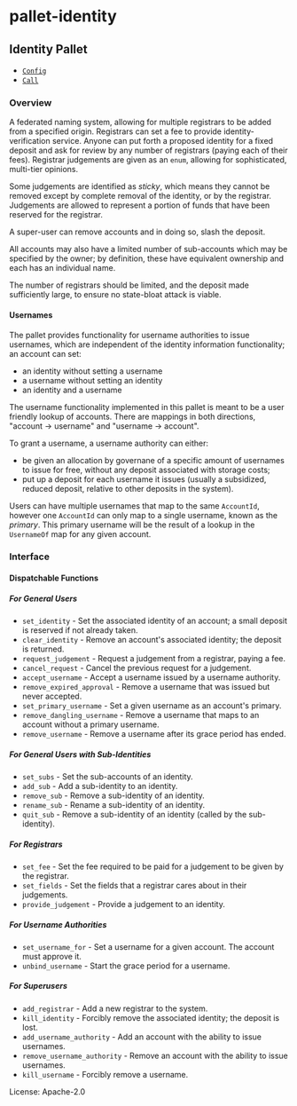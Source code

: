 # pallet-identity

## Identity Pallet

- [`Config`]
- [`Call`]

### Overview

A federated naming system, allowing for multiple registrars to be added from a specified origin.
Registrars can set a fee to provide identity-verification service. Anyone can put forth a
proposed identity for a fixed deposit and ask for review by any number of registrars (paying
each of their fees). Registrar judgements are given as an `enum`, allowing for sophisticated,
multi-tier opinions.

Some judgements are identified as *sticky*, which means they cannot be removed except by
complete removal of the identity, or by the registrar. Judgements are allowed to represent a
portion of funds that have been reserved for the registrar.

A super-user can remove accounts and in doing so, slash the deposit.

All accounts may also have a limited number of sub-accounts which may be specified by the owner;
by definition, these have equivalent ownership and each has an individual name.

The number of registrars should be limited, and the deposit made sufficiently large, to ensure
no state-bloat attack is viable.

#### Usernames

The pallet provides functionality for username authorities to issue usernames, which are independent
of the identity information functionality; an account can set:
- an identity without setting a username
- a username without setting an identity
- an identity and a username

The username functionality implemented in this pallet is meant to be a user friendly lookup of
accounts. There are mappings in both directions, "account -> username" and "username -> account".

To grant a username, a username authority can either:
- be given an allocation by governane of a specific amount of usernames to issue for free,
  without any deposit associated with storage costs;
- put up a deposit for each username it issues (usually a subsidized, reduced deposit, relative
  to other deposits in the system).

Users can have multiple usernames that map to the same `AccountId`, however one `AccountId` can only
map to a single username, known as the _primary_. This primary username will be the result of a
lookup in the `UsernameOf` map for any given account.

### Interface

#### Dispatchable Functions

##### For General Users
- `set_identity` - Set the associated identity of an account; a small deposit is reserved if not
  already taken.
- `clear_identity` - Remove an account's associated identity; the deposit is returned.
- `request_judgement` - Request a judgement from a registrar, paying a fee.
- `cancel_request` - Cancel the previous request for a judgement.
- `accept_username` - Accept a username issued by a username authority.
- `remove_expired_approval` - Remove a username that was issued but never accepted.
- `set_primary_username` - Set a given username as an account's primary.
- `remove_dangling_username` - Remove a username that maps to an account without a primary username.
- `remove_username` - Remove a username after its grace period has ended.

##### For General Users with Sub-Identities
- `set_subs` - Set the sub-accounts of an identity.
- `add_sub` - Add a sub-identity to an identity.
- `remove_sub` - Remove a sub-identity of an identity.
- `rename_sub` - Rename a sub-identity of an identity.
- `quit_sub` - Remove a sub-identity of an identity (called by the sub-identity).

##### For Registrars
- `set_fee` - Set the fee required to be paid for a judgement to be given by the registrar.
- `set_fields` - Set the fields that a registrar cares about in their judgements.
- `provide_judgement` - Provide a judgement to an identity.

##### For Username Authorities
- `set_username_for` - Set a username for a given account. The account must approve it.
- `unbind_username` - Start the grace period for a username.

##### For Superusers
- `add_registrar` - Add a new registrar to the system.
- `kill_identity` - Forcibly remove the associated identity; the deposit is lost.
- `add_username_authority` - Add an account with the ability to issue usernames.
- `remove_username_authority` - Remove an account with the ability to issue usernames.
- `kill_username` - Forcibly remove a username.

[`Call`]: ./enum.Call.html
[`Config`]: ./trait.Config.html

License: Apache-2.0
